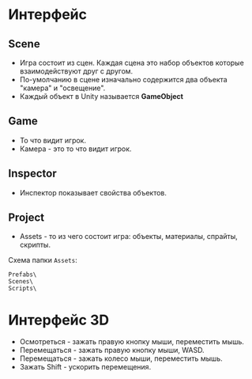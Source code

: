 # Интерфейс

## Scene
* Игра состоит из сцен. Каждая сцена это набор объектов которые взаимодействуют друг с другом.
* По-умолчанию в сцене изначально содержится два объекта "камера" и "освещение".
* Каждый объект в Unity называется **GameObject**

## Game
* То что видит игрок.
* Камера - это то что видит игрок.

## Inspector
* Инспектор показывает свойства объектов.

## Project
* Assets - то из чего состоит игра: объекты, материалы, спрайты, скрипты.

Схема папки `Assets`:

    Prefabs\
    Scenes\
    Scripts\

# Интерфейс 3D
* Осмотреться - зажать правую кнопку мыши, переместить мышь.
* Перемещаться - зажать правую кнопку мыши, WASD.
* Перемещаться - зажать колесо мыши, переместить мышь.
* Зажать Shift - ускорить перемещения.
